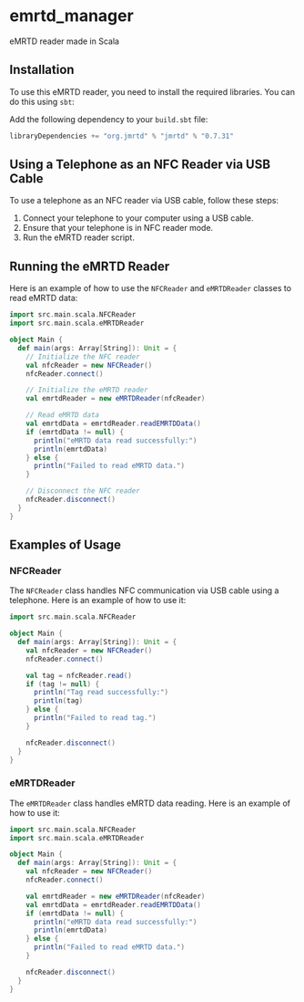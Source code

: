 # emrtd_manager
eMRTD reader made in Scala

## Installation

To use this eMRTD reader, you need to install the required libraries. You can do this using `sbt`:

Add the following dependency to your `build.sbt` file:

```scala
libraryDependencies += "org.jmrtd" % "jmrtd" % "0.7.31"
```

## Using a Telephone as an NFC Reader via USB Cable

To use a telephone as an NFC reader via USB cable, follow these steps:

1. Connect your telephone to your computer using a USB cable.
2. Ensure that your telephone is in NFC reader mode.
3. Run the eMRTD reader script.

## Running the eMRTD Reader

Here is an example of how to use the `NFCReader` and `eMRTDReader` classes to read eMRTD data:

```scala
import src.main.scala.NFCReader
import src.main.scala.eMRTDReader

object Main {
  def main(args: Array[String]): Unit = {
    // Initialize the NFC reader
    val nfcReader = new NFCReader()
    nfcReader.connect()

    // Initialize the eMRTD reader
    val emrtdReader = new eMRTDReader(nfcReader)

    // Read eMRTD data
    val emrtdData = emrtdReader.readEMRTDData()
    if (emrtdData != null) {
      println("eMRTD data read successfully:")
      println(emrtdData)
    } else {
      println("Failed to read eMRTD data.")
    }

    // Disconnect the NFC reader
    nfcReader.disconnect()
  }
}
```

## Examples of Usage

### NFCReader

The `NFCReader` class handles NFC communication via USB cable using a telephone. Here is an example of how to use it:

```scala
import src.main.scala.NFCReader

object Main {
  def main(args: Array[String]): Unit = {
    val nfcReader = new NFCReader()
    nfcReader.connect()

    val tag = nfcReader.read()
    if (tag != null) {
      println("Tag read successfully:")
      println(tag)
    } else {
      println("Failed to read tag.")
    }

    nfcReader.disconnect()
  }
}
```

### eMRTDReader

The `eMRTDReader` class handles eMRTD data reading. Here is an example of how to use it:

```scala
import src.main.scala.NFCReader
import src.main.scala.eMRTDReader

object Main {
  def main(args: Array[String]): Unit = {
    val nfcReader = new NFCReader()
    nfcReader.connect()

    val emrtdReader = new eMRTDReader(nfcReader)
    val emrtdData = emrtdReader.readEMRTDData()
    if (emrtdData != null) {
      println("eMRTD data read successfully:")
      println(emrtdData)
    } else {
      println("Failed to read eMRTD data.")
    }

    nfcReader.disconnect()
  }
}
```
